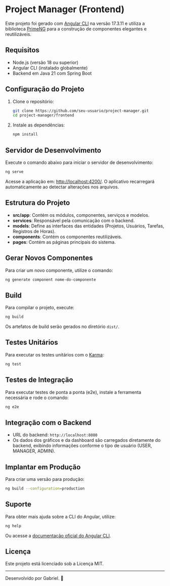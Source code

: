 # Project Manager (Frontend)

Este projeto foi gerado com [Angular CLI](https://github.com/angular/angular-cli) na versão 17.3.11 e utiliza a biblioteca [PrimeNG](https://primeng.org/) para a construção de componentes elegantes e reutilizáveis.

## Requisitos
- Node.js (versão 18 ou superior)
- Angular CLI (instalado globalmente)
- Backend em Java 21 com Spring Boot

## Configuração do Projeto
1. Clone o repositório:
   ```bash
   git clone https://github.com/seu-usuario/project-manager.git
   cd project-manager/frontend
   ```
2. Instale as dependências:
   ```bash
   npm install
   ```

## Servidor de Desenvolvimento
Execute o comando abaixo para iniciar o servidor de desenvolvimento:
```bash
ng serve
```
Acesse a aplicação em: [http://localhost:4200/](http://localhost:4200/). O aplicativo recarregará automaticamente ao detectar alterações nos arquivos.

## Estrutura do Projeto
- **src/app**: Contém os módulos, componentes, serviços e modelos.
- **services**: Responsável pela comunicação com o backend.
- **models**: Define as interfaces das entidades (Projetos, Usuários, Tarefas, Registros de Horas).
- **components**: Contém os componentes reutilizáveis.
- **pages**: Contém as páginas principais do sistema.

## Gerar Novos Componentes
Para criar um novo componente, utilize o comando:
```bash
ng generate component nome-do-componente
```

## Build
Para compilar o projeto, execute:
```bash
ng build
```
Os artefatos de build serão gerados no diretório `dist/`.

## Testes Unitários
Para executar os testes unitários com o [Karma](https://karma-runner.github.io):
```bash
ng test
```

## Testes de Integração
Para executar testes de ponta a ponta (e2e), instale a ferramenta necessária e rode o comando:
```bash
ng e2e
```

## Integração com o Backend
- URL do backend: `http://localhost:8080`
- Os dados dos gráficos e da dashboard são carregados diretamente do backend, exibindo informações conforme o tipo de usuário (USER, MANAGER, ADMIN).

## Implantar em Produção
Para criar uma versão para produção:
```bash
ng build --configuration=production
```

## Suporte
Para obter mais ajuda sobre a CLI do Angular, utilize:
```bash
ng help
```
Ou acesse a [documentação oficial do Angular CLI](https://angular.io/cli).

## Licença
Este projeto está licenciado sob a Licença MIT.

---
Desenvolvido por Gabriel. 🚀

